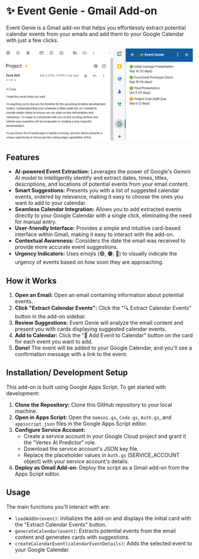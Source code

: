 # ✨ Event Genie - Gmail Add-on

Event Genie is a Gmail add-on that helps you effortlessly extract potential calendar events from your emails and add them to your Google Calendar with just a few clicks. 

![image](event_genie_screenshot.png)

## Features

* **AI-powered Event Extraction:** Leverages the power of Google's Gemini AI model to intelligently identify and extract dates, times, titles, descriptions, and locations of potential events from your email content.
* **Smart Suggestions:** Presents you with a list of suggested calendar events, ordered by relevance, making it easy to choose the ones you want to add to your calendar.
* **Seamless Calendar Integration:** Allows you to add extracted events directly to your Google Calendar with a single click, eliminating the need for manual entry.
* **User-friendly Interface:** Provides a simple and intuitive card-based interface within Gmail, making it easy to interact with the add-on.
* **Contextual Awareness:** Considers the date the email was received to provide more accurate event suggestions.
* **Urgency Indicators:** Uses emojis (🟢, 🟠, 🔴) to visually indicate the urgency of events based on how soon they are approaching.

## How it Works

1. **Open an Email:** Open an email containing information about potential events.
2. **Click "Extract Calendar Events":** Click the "🔍 Extract Calendar Events" button in the add-on sidebar.
3. **Review Suggestions:** Event Genie will analyze the email content and present you with cards displaying suggested calendar events.
4. **Add to Calendar:** Click the "📅 Add Event to Calendar" button on the card for each event you want to add.
5. **Done!** The event will be added to your Google Calendar, and you'll see a confirmation message with a link to the event.

## Installation/ Development Setup

This add-on is built using Google Apps Script. To get started with development:

1. **Clone the Repository:** Clone this GitHub repository to your local machine.
2. **Open in Apps Script:** Open the `Gemini.gs`, `Code.gs`, `Auth.gs`, and `appsscript.json` files in the Google Apps Script editor.
3. **Configure Service Account:**
   - Create a service account in your Google Cloud project and grant it the "Vertex AI Predictor" role.
   - Download the service account's JSON key file.
   - Replace the placeholder values in `Auth.gs` (SERVICE_ACCOUNT object) with your service account's details.
4. **Deploy as Gmail Add-on:** Deploy the script as a Gmail add-on from the Apps Script editor.

## Usage

The main functions you'll interact with are:

* `loadAddOn(event)`: Initializes the add-on and displays the initial card with the "Extract Calendar Events" button.
* `generateCalendar(event)`: Extracts potential events from the email content and generates cards with suggestions.
* `createCalendarEvent(calendarEventDetails)`: Adds the selected event to your Google Calendar.

